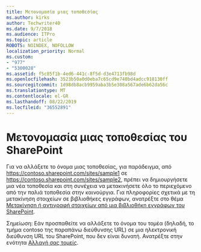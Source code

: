 ```yaml
---
title: Μετονομασία μιας τοποθεσίας
ms.author: kirks
author: Techwriter40
ms.date: 9/7/2018
ms.audience: ITPro
ms.topic: article
ROBOTS: NOINDEX, NOFOLLOW
localization_priority: Normal
ms.custom:
- "977"
- "5300028"
ms.assetid: f5c85f1b-4ed6-441c-8f5d-d3e4713fb98d
ms.openlocfilehash: 3523b50a0d0eba7c65cd9e740bd4adcc918130ff
ms.sourcegitcommit: 1d98db8acb9959aba3b5e308a567ade6b62da56c
ms.translationtype: MT
ms.contentlocale: el-GR
ms.lasthandoff: 08/22/2019
ms.locfileid: "36552891"
---
```

# <a name="rename-a-sharepoint-site"></a>Μετονομασία μιας τοποθεσίας του SharePoint

Για να αλλάξετε το όνομα μιας τοποθεσίας, για παράδειγμα, από https://contoso.sharepoint.com/sites/sample1 σε https://contoso.sharepoint.com/sites/sample2, πρέπει να δημιουργήσετε μια νέα τοποθεσία και στη συνέχεια να μετακινήσετε όλο το περιεχόμενο από την παλιά τοποθεσία στην καινούργια. Για πληροφορίες σχετικά με τη μετακίνηση στοιχείων σε βιβλιοθήκες εγγράφων, ανατρέξτε στο θέμα [Μετακίνηση ή αντιγραφή στοιχείων από μια βιβλιοθήκη εγγράφων του SharePoint](https://go.microsoft.com/fwlink/?Linkid=2018691).
  
Σημείωση: Εάν προσπαθείτε να αλλάξετε το όνομα του τομέα (δηλαδή, το τμήμα contoso της παραπάνω διεύθυνσης URL) σε μια ηλεκτρονική διεύθυνση URL του SharePoint, που δεν είναι δυνατή. Ανατρέξτε στην ενότητα [Αλλαγή σας τομείς](https://go.microsoft.com/fwlink/?Linkid=2018696).
  